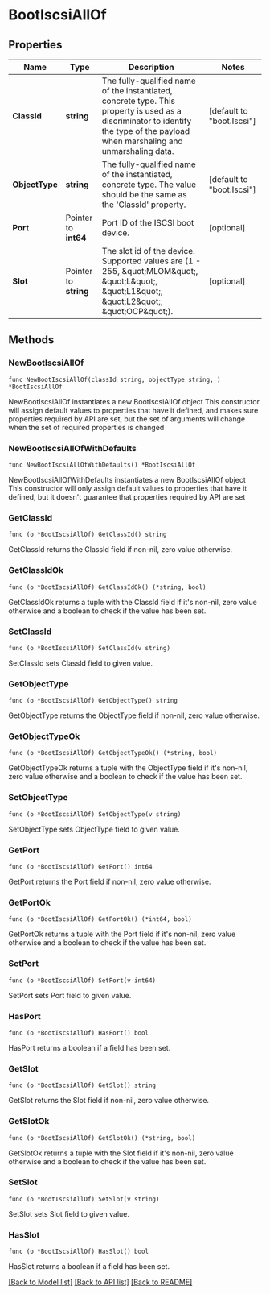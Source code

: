 # BootIscsiAllOf

## Properties

Name | Type | Description | Notes
------------ | ------------- | ------------- | -------------
**ClassId** | **string** | The fully-qualified name of the instantiated, concrete type. This property is used as a discriminator to identify the type of the payload when marshaling and unmarshaling data. | [default to "boot.Iscsi"]
**ObjectType** | **string** | The fully-qualified name of the instantiated, concrete type. The value should be the same as the &#39;ClassId&#39; property. | [default to "boot.Iscsi"]
**Port** | Pointer to **int64** | Port ID of the ISCSI boot device. | [optional] 
**Slot** | Pointer to **string** | The slot id of the device. Supported values are (1 - 255, \&quot;MLOM\&quot;, \&quot;L\&quot;, \&quot;L1\&quot;, \&quot;L2\&quot;, \&quot;OCP\&quot;). | [optional] 

## Methods

### NewBootIscsiAllOf

`func NewBootIscsiAllOf(classId string, objectType string, ) *BootIscsiAllOf`

NewBootIscsiAllOf instantiates a new BootIscsiAllOf object
This constructor will assign default values to properties that have it defined,
and makes sure properties required by API are set, but the set of arguments
will change when the set of required properties is changed

### NewBootIscsiAllOfWithDefaults

`func NewBootIscsiAllOfWithDefaults() *BootIscsiAllOf`

NewBootIscsiAllOfWithDefaults instantiates a new BootIscsiAllOf object
This constructor will only assign default values to properties that have it defined,
but it doesn't guarantee that properties required by API are set

### GetClassId

`func (o *BootIscsiAllOf) GetClassId() string`

GetClassId returns the ClassId field if non-nil, zero value otherwise.

### GetClassIdOk

`func (o *BootIscsiAllOf) GetClassIdOk() (*string, bool)`

GetClassIdOk returns a tuple with the ClassId field if it's non-nil, zero value otherwise
and a boolean to check if the value has been set.

### SetClassId

`func (o *BootIscsiAllOf) SetClassId(v string)`

SetClassId sets ClassId field to given value.


### GetObjectType

`func (o *BootIscsiAllOf) GetObjectType() string`

GetObjectType returns the ObjectType field if non-nil, zero value otherwise.

### GetObjectTypeOk

`func (o *BootIscsiAllOf) GetObjectTypeOk() (*string, bool)`

GetObjectTypeOk returns a tuple with the ObjectType field if it's non-nil, zero value otherwise
and a boolean to check if the value has been set.

### SetObjectType

`func (o *BootIscsiAllOf) SetObjectType(v string)`

SetObjectType sets ObjectType field to given value.


### GetPort

`func (o *BootIscsiAllOf) GetPort() int64`

GetPort returns the Port field if non-nil, zero value otherwise.

### GetPortOk

`func (o *BootIscsiAllOf) GetPortOk() (*int64, bool)`

GetPortOk returns a tuple with the Port field if it's non-nil, zero value otherwise
and a boolean to check if the value has been set.

### SetPort

`func (o *BootIscsiAllOf) SetPort(v int64)`

SetPort sets Port field to given value.

### HasPort

`func (o *BootIscsiAllOf) HasPort() bool`

HasPort returns a boolean if a field has been set.

### GetSlot

`func (o *BootIscsiAllOf) GetSlot() string`

GetSlot returns the Slot field if non-nil, zero value otherwise.

### GetSlotOk

`func (o *BootIscsiAllOf) GetSlotOk() (*string, bool)`

GetSlotOk returns a tuple with the Slot field if it's non-nil, zero value otherwise
and a boolean to check if the value has been set.

### SetSlot

`func (o *BootIscsiAllOf) SetSlot(v string)`

SetSlot sets Slot field to given value.

### HasSlot

`func (o *BootIscsiAllOf) HasSlot() bool`

HasSlot returns a boolean if a field has been set.


[[Back to Model list]](../README.md#documentation-for-models) [[Back to API list]](../README.md#documentation-for-api-endpoints) [[Back to README]](../README.md)


